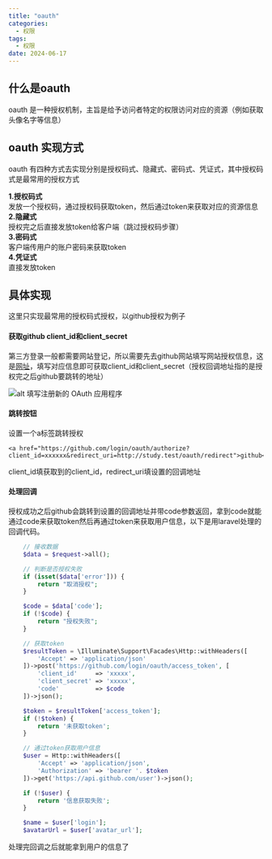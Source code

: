 ```yaml
---
title: "oauth"
categories:
  - 权限
tags:
  - 权限
date: 2024-06-17
---
```


## 什么是oauth
oauth 是一种授权机制，主旨是给予访问者特定的权限访问对应的资源（例如获取头像名字等信息）

## oauth 实现方式
oauth 有四种方式去实现分别是授权码式、隐藏式、密码式、凭证式，其中授权码式是最常用的授权方式  

**1.授权码式**  
发放一个授权码，通过授权码获取token，然后通过token来获取对应的资源信息  
**2.隐藏式**  
授权完之后直接发放token给客户端（跳过授权码步骤）  
**3.密码式**  
客户端传用户的账户密码来获取token  
**4.凭证式**  
直接发放token

## 具体实现
这里只实现最常用的授权码式授权，以github授权为例子

#### 获取github client_id和client_secret

第三方登录一般都需要网站登记，所以需要先去github网站填写网站授权信息，这是[网址](https://github.com/settings/applications/new)，填写对应信息即可获取client_id和client_secret（授权回调地址指的是授权完之后github要跳转的地址）

![alt 填写注册新的 OAuth 应用程序
](/images/github_oauth.png)

#### 跳转按钮

设置一个a标签跳转授权

```
<a href="https://github.com/login/oauth/authorize?client_id=xxxxxx&redirect_uri=http://study.test/oauth/redirect">github</a>
```

client_id填获取到的client_id，redirect_uri填设置的回调地址

#### 处理回调

授权成功之后github会跳转到设置的回调地址并带code参数返回，拿到code就能通过code来获取token然后再通过token来获取用户信息，以下是用laravel处理的回调代码。

``` php
    // 接收数据
    $data = $request->all();

    // 判断是否授权失败
    if (isset($data['error'])) {
        return "取消授权";
    }

    $code = $data['code'];
    if (!$code) {
        return "授权失败";
    }

    // 获取token
    $resultToken = \Illuminate\Support\Facades\Http::withHeaders([
        'Accept' => 'application/json'
    ])->post('https://github.com/login/oauth/access_token', [
        'client_id'     => 'xxxxx',
        'client_secret' => 'xxxxx',
        'code'          => $code
    ])->json();

    $token = $resultToken['access_token'];
    if (!$token) {
        return '未获取token';
    }

    // 通过token获取用户信息
    $user = Http::withHeaders([
        'Accept' => 'application/json',
        'Authorization' => 'bearer '. $token
    ])->get('https://api.github.com/user')->json();

    if (!$user) {
        return '信息获取失败';
    }

    $name = $user['login'];
    $avatarUrl = $user['avatar_url'];
```
处理完回调之后就能拿到用户的信息了

